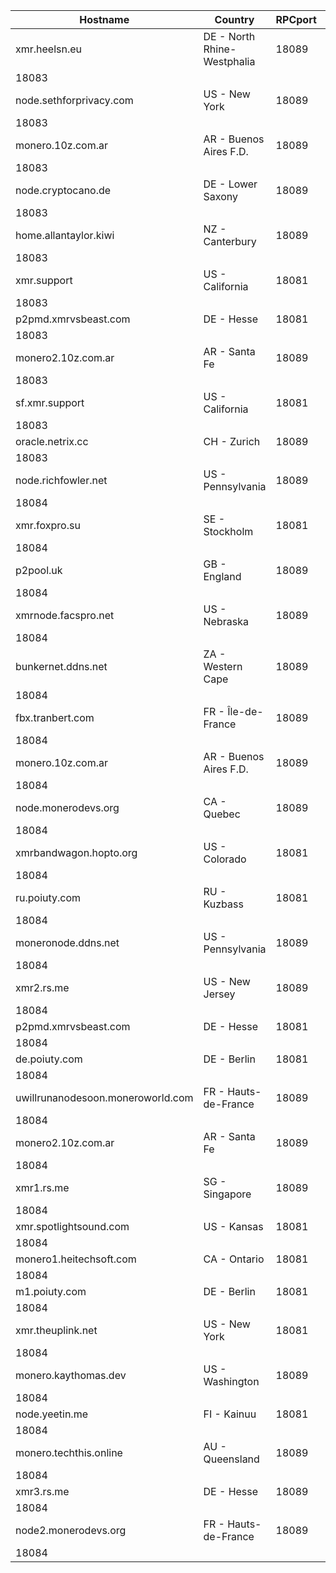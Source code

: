 Hostname | Country | RPCport | P2Pport
--- | --- | --- | ---
xmr.heelsn.eu | DE - North Rhine-Westphalia | 18089
 | 18083
node.sethforprivacy.com | US - New York | 18089
 | 18083
monero.10z.com.ar | AR - Buenos Aires F.D. | 18089
 | 18083
node.cryptocano.de | DE - Lower Saxony | 18089
 | 18083
home.allantaylor.kiwi | NZ - Canterbury | 18089
 | 18083
xmr.support | US - California | 18081
 | 18083
p2pmd.xmrvsbeast.com | DE - Hesse | 18081
 | 18083
monero2.10z.com.ar | AR - Santa Fe | 18089
 | 18083
sf.xmr.support | US - California | 18081
 | 18083
oracle.netrix.cc | CH - Zurich | 18089
 | 18083
node.richfowler.net | US - Pennsylvania | 18089
 | 18084
xmr.foxpro.su | SE - Stockholm | 18081
 | 18084
p2pool.uk | GB - England | 18089
 | 18084
xmrnode.facspro.net | US - Nebraska | 18089
 | 18084
bunkernet.ddns.net | ZA - Western Cape | 18089
 | 18084
fbx.tranbert.com | FR - Île-de-France | 18089
 | 18084
monero.10z.com.ar | AR - Buenos Aires F.D. | 18089
 | 18084
node.monerodevs.org | CA - Quebec | 18089
 | 18084
xmrbandwagon.hopto.org | US - Colorado | 18081
 | 18084
ru.poiuty.com | RU - Kuzbass | 18081
 | 18084
moneronode.ddns.net | US - Pennsylvania | 18089
 | 18084
xmr2.rs.me | US - New Jersey | 18089
 | 18084
p2pmd.xmrvsbeast.com | DE - Hesse | 18081
 | 18084
de.poiuty.com | DE - Berlin | 18081
 | 18084
uwillrunanodesoon.moneroworld.com | FR - Hauts-de-France | 18089
 | 18084
monero2.10z.com.ar | AR - Santa Fe | 18089
 | 18084
xmr1.rs.me | SG - Singapore | 18089
 | 18084
xmr.spotlightsound.com | US - Kansas | 18081
 | 18084
monero1.heitechsoft.com | CA - Ontario | 18081
 | 18084
m1.poiuty.com | DE - Berlin | 18081
 | 18084
xmr.theuplink.net | US - New York | 18081
 | 18084
monero.kaythomas.dev | US - Washington | 18089
 | 18084
node.yeetin.me | FI - Kainuu | 18081
 | 18084
monero.techthis.online | AU - Queensland | 18089
 | 18084
xmr3.rs.me | DE - Hesse | 18089
 | 18084
node2.monerodevs.org | FR - Hauts-de-France | 18089
 | 18084
